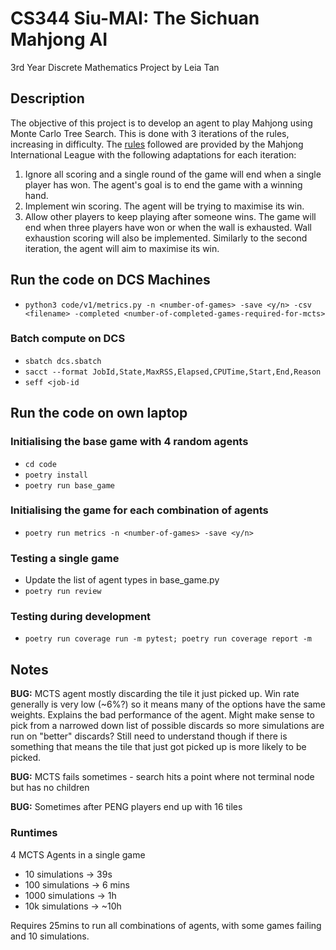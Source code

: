 # CS344 Siu-MAI: The Sichuan Mahjong AI

3rd Year Discrete Mathematics Project by Leia Tan

## Description

The objective of this project is to develop an agent to play Mahjong using Monte Carlo Tree Search. This is done with 3 iterations of the rules, increasing in difficulty. The [rules](http://www.mahjong-mil.org/pdf/Brief_Introduction_to_Bloody_Mahjong.pdf) followed are provided by the Mahjong International League with the following adaptations for each iteration:

1. Ignore all scoring and a single round of the game will end when a single player has won. The agent's goal is to end the game with a winning hand.
2. Implement win scoring. The agent will be trying to maximise its win.
3. Allow other players to keep playing after someone wins. The game will end when three players have won or when the wall is exhausted. Wall exhaustion scoring will also be implemented. Similarly to the second iteration, the agent will aim to maximise its win.

## Run the code on DCS Machines
- `python3 code/v1/metrics.py -n <number-of-games> -save <y/n> -csv <filename> -completed <number-of-completed-games-required-for-mcts>`

### Batch compute on DCS
- `sbatch dcs.sbatch`
- `sacct --format JobId,State,MaxRSS,Elapsed,CPUTime,Start,End,Reason`
- `seff <job-id`

## Run the code on own laptop

### Initialising the base game with 4 random agents

- `cd code`
- `poetry install`
- `poetry run base_game`

### Initialising the game for each combination of agents

- `poetry run metrics -n <number-of-games> -save <y/n>`

### Testing a single game

- Update the list of agent types in base_game.py
- `poetry run review`

### Testing during development

- `poetry run coverage run -m pytest; poetry run coverage report -m`

## Notes

**BUG:** MCTS agent mostly discarding the tile it just picked up.
Win rate generally is very low (~6%?) so it means many of the options have the same weights. Explains the bad performance of the agent. Might make sense to pick from a narrowed down list of possible discards so more simulations are run on "better" discards? Still need to understand though if there is something that means the tile that just got picked up is more likely to be picked. 

**BUG:** MCTS fails sometimes - search hits a point where not terminal node but has no children

**BUG:** Sometimes after PENG players end up with 16 tiles

### Runtimes

4 MCTS Agents in a single game

- 10 simulations -> 39s
- 100 simulations -> 6 mins
- 1000 simulations -> 1h
- 10k simulations -> ~10h

Requires 25mins to run all combinations of agents, with some games failing and 10 simulations.
